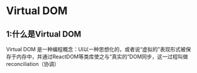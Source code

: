 # Virtual DOM

## 1:什么是Virtual DOM
Virtual DOM 是一种编程概念：UI以一种思想化的，或者说“虚拟的”表现形式被保存于内存中，并通过ReactDOM等类库使之与“真实的”DOM同步，这一过程叫做reconciliation（协调）
